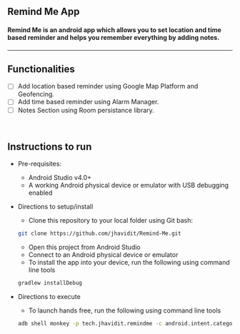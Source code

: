 <p align="left">
	<h2 align="left"> Remind Me App </h2>
	<h4 align="left"> Remind Me is an android app which allows you to set location and time based reminder and helps you remember everything by adding notes. <h4>
</p>

---

## Functionalities
- [ ] Add location based reminder using Google Map Platform and Geofencing.
- [ ] Add time based reminder using Alarm Manager.
- [ ] Notes Section using Room persistance library.
<br>
	
## Instructions to run

* Pre-requisites:
	-  Android Studio v4.0+
	-  A working Android physical device or emulator with USB debugging enabled

* Directions to setup/install
	- Clone this repository to your local folder using Git bash:
	```bash
	git clone https://github.com/jhavidit/Remind-Me.git
	```
	- Open this project from Android Studio
	- Connect to an Android physical device or emulator
	- To install the app into your device, run the following using command line tools
	```bash
	gradlew installDebug
	```

* Directions to execute
	-  To launch hands free, run the following using command line tools
	```bash
	adb shell monkey -p tech.jhavidit.remindme -c android.intent.category.LAUNCHER 1
	```
  

<br>

<br>
<br>

